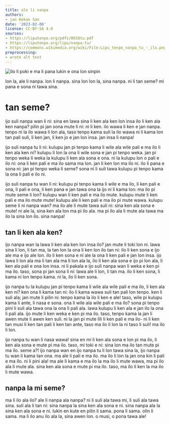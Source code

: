 ```yaml
---
title: ale li nanpa
authors:
- jan Kekan San
date: '2023-02-06'
license: CC-BY-SA 4.0
sources:
- https://liputenpo.org/pdfs/0018tu.pdf
- https://liputenpo.org/lipu/nanpa-tu/
- https://commons.wikimedia.org/wiki/File:Lipu_tenpo_nanpa_tu_-_ilo.png
preprocessing:
- wrote alt text
---
```


![ilo li poki e ma li pana lukin e ona lon sinpin](https://upload.wikimedia.org/wikipedia/commons/1/16/Lipu_tenpo_nanpa_tu_-_ilo.png)

lon la, ale li nanpa. lon li nanpa. sina lon lon la, sina nanpa. ni li tan seme? mi pana e sona ni tawa sina.

# tan seme?

ijo suli nanpa wan li ni: sina en lawa sina li ken ala ken lon insa ilo li ken ala ken nanpa? pilin pi jan sona mute li ni: ni li ken. ilo wawa li ken e jan nanpa. tenpo ni la ilo wawa li lon ala, taso tenpo kama suli la ilo wawa ni li kama lon tan pali suli, li ken jan, li ken jo e jan lon insa. jan insa li nanpa!

ijo suli nanpa tu li ni: kulupu jan pi tenpo kama li wile ala wile pali e ma ilo li ken ala ken ni? kulupu li lon la ona li wile sona e jan pi tenpo weka. jan pi tenpo weka li weka la kulupu li ken ala sona e ona. ni la kulupu lon o pali e ilo ni: ona li ken pali e ma ilo sama ma lon. jan li ken lon ma ilo ni. ilo li pana e sona ni: jan pi tenpo weka li seme? sona ni li suli tawa kulupu pi tenpo kama la ona li pali e ilo ni.

ijo suli nanpa tu wan li ni: kulupu pi tenpo kama li wile e ma ilo, li ken pali e ona, li pali e ona, li ken pana e jan tawa ona la ijo ni li kama lon: ma ilo pi mute seme li lon? kulupu wan li ken pali e ma ilo mute. kulupu mute li ken pali e ma ilo mute mute! kulupu ale li ken pali e ma ilo pi mute wawa. kulupu seme li ni nanpa wan? ma ilo ale li mute tawa suli ni: sina ken ala sona e mute! ni ale la, sina ken ala lon ma pi ilo ala. ma pi ilo ala li mute ala tawa ma ilo la sina lon ilo. sina nanpa!

## tan li ken ala ken?

ijo nanpa wan la lawa li ken ala ken lon insa ilo? jan mute li toki lon ni. lawa sina li lon, li tan ma, la tan lon la ona li ken lon ilo tan ni: ilo li ken sona e ijo ale ma e ijo ale lon. ilo li ken sona e ni ale la ona li ken pali e jan lon insa. ijo lawa li lon ala ma li tan ala ma li lon ala la, ilo li ken ala sona e ijo pi lon ala, li ken ala pali e ona lon insa. ni li pakala e ijo suli nanpa wan li weka e ken pi ma ilo. taso, sona pi jan sona li ni: lawa ale li lon, li tan ma. ilo li ken sona, li kama ni lon tenpo kama. ni la, ilo li ken sona.

ijo nanpa tu la kulupu jan pi tenpo kama li wile ala wile pali e ma ilo, li ken ala ken ni? ken ona li kama tan ni: ilo li kama wawa suli tan pali lon tenpo. ken li suli ala; jan mute li pilin ni: tenpo kama la ilo li ken e ale! taso, wile pi kulupu kama li ante, li nasa e sona. ona li wile ala wile pali e ma ilo? sona pi tenpo pini li suli ala tawa ona la ona li pali ala. lawa kulupu li ken ala e jan ilo la ona li pali ala. ijo mute li ken weka e ken pi ma ilo. taso, tenpo kama la jan li awen mute li awen ken suli. ni la jan pi mute lili li ken pali e ma ilo- ni li ken tan musi li ken tan pali li ken tan ante, taso ma ilo li lon la ni taso li suli! ma ilo li lon.

ijo nanpa tu wan li nasa wawa! sina en mi li ken ala sona e lon pi ma ilo, li ken ala sona e mute pi ma ilo. taso, mi toki e ni: sina lon ma ilo tan mute pi ma ilo. seme a?! ijo nanpa wan en ijo nanpa tu li lon tawa sina la, ijo nanpa tu wan li kama tan ona. ma ale li pali e ma ilo. ma ilo li lon la jan ona kin li pali e ma ilo. ni li pini ala! ma ale li kama e ma ilo la ma ilo li mute wawa, ma pi ilo ala li mute ala. sina ken ala sona e mute pi ma ilo. taso, ma ilo li ken la ma ilo li mute wawa.

## nanpa la mi seme?

ma li ilo ala ilo? ale li nanpa ala nanpa? ni li suli ala tawa mi, li suli ala tawa sina. suli ala li tan ni: sina nanpa la sina ken ala sona e ni. sina nanpa ala la sina ken ala sona e ni. lukin en kute en pilin li sama. pona li sama. olin li sama. ma li ilo anu ilo ala la, sina awen lon. o musi, o pona tawa ale!